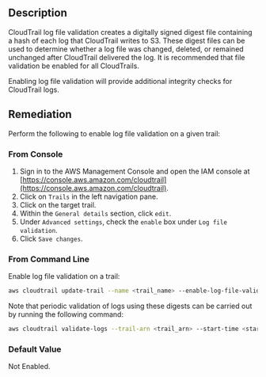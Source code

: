 ## Description

CloudTrail log file validation creates a digitally signed digest file containing a hash of each log that CloudTrail writes to S3. These digest files can be used to determine whether a log file was changed, deleted, or remained unchanged after CloudTrail delivered the log. It is recommended that file validation be enabled for all CloudTrails.

Enabling log file validation will provide additional integrity checks for CloudTrail logs.

## Remediation

Perform the following to enable log file validation on a given trail:

### From Console

1. Sign in to the AWS Management Console and open the IAM console at [https://console.aws.amazon.com/cloudtrail](https://console.aws.amazon.com/cloudtrail).
2. Click on `Trails` in the left navigation pane.
3. Click on the target trail.
4. Within the `General details` section, click `edit`.
5. Under `Advanced settings`, check the `enable` box under `Log file validation`.
6. Click `Save changes`.

### From Command Line

Enable log file validation on a trail:

```bash
aws cloudtrail update-trail --name <trail_name> --enable-log-file-validation
```

Note that periodic validation of logs using these digests can be carried out by running the following command:

```bash
aws cloudtrail validate-logs --trail-arn <trail_arn> --start-time <start_time> --end-time <end_time>
```

### Default Value

Not Enabled.
